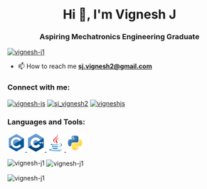 <h1 align="center">Hi 👋, I'm Vignesh J</h1>
<h3 align="center">Aspiring Mechatronics Engineering Graduate</h3>

<p align="left"> <a href="https://github.com/ryo-ma/github-profile-trophy"><img src="https://github-profile-trophy.vercel.app/?username=vignesh-j1" alt="vignesh-j1" /></a> </p>

- 📫 How to reach me **sj.vignesh2@gmail.com**

<h3 align="left">Connect with me:</h3>
<p align="left">
<a href="https://linkedin.com/in/vignesh-js" target="blank"><img align="center" src="https://raw.githubusercontent.com/rahuldkjain/github-profile-readme-generator/master/src/images/icons/Social/linked-in-alt.svg" alt="vignesh-js" height="30" width="40" /></a>
<a href="https://www.hackerrank.com/sj_vignesh2" target="blank"><img align="center" src="https://raw.githubusercontent.com/rahuldkjain/github-profile-readme-generator/master/src/images/icons/Social/hackerrank.svg" alt="sj_vignesh2" height="30" width="40" /></a>
<a href="https://www.leetcode.com/vigneshjs" target="blank"><img align="center" src="https://raw.githubusercontent.com/rahuldkjain/github-profile-readme-generator/master/src/images/icons/Social/leet-code.svg" alt="vigneshjs" height="30" width="40" /></a>
</p>

<h3 align="left">Languages and Tools:</h3>
<p align="left"> <a href="https://www.cprogramming.com/" target="_blank" rel="noreferrer"> <img src="https://raw.githubusercontent.com/devicons/devicon/master/icons/c/c-original.svg" alt="c" width="40" height="40"/> </a> <a href="https://www.w3schools.com/cpp/" target="_blank" rel="noreferrer"> <img src="https://raw.githubusercontent.com/devicons/devicon/master/icons/cplusplus/cplusplus-original.svg" alt="cplusplus" width="40" height="40"/> </a> <a href="https://www.java.com" target="_blank" rel="noreferrer"> <img src="https://raw.githubusercontent.com/devicons/devicon/master/icons/java/java-original.svg" alt="java" width="40" height="40"/> </a> <a href="https://www.python.org" target="_blank" rel="noreferrer"> <img src="https://raw.githubusercontent.com/devicons/devicon/master/icons/python/python-original.svg" alt="python" width="40" height="40"/> </a> </p>

<p><img align="left" src="https://github-readme-stats.vercel.app/api/top-langs?username=vignesh-j1&show_icons=true&locale=en&layout=compact" alt="vignesh-j1" /></p>

<p>&nbsp;<img align="center" src="https://github-readme-stats.vercel.app/api?username=vignesh-j1&show_icons=true&locale=en" alt="vignesh-j1" /></p>

<p><img align="center" src="https://github-readme-streak-stats.herokuapp.com/?user=vignesh-j1&" alt="vignesh-j1" /></p>
